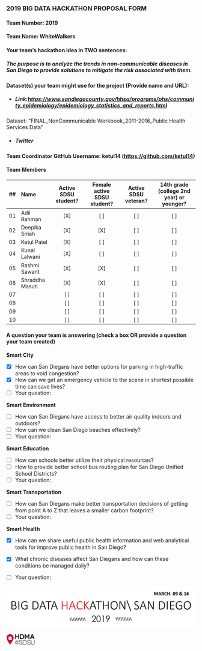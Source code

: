 ### 2019 BIG DATA HACKATHON PROPOSAL FORM

#### Team Number: 2019  

#### Team Name: WhiteWalkers   
  
#### Your team’s hackathon idea in TWO sentences:
##### The purpose is to analyze the trends in non-communicable diseases in San Diego to provide solutions to mitigate the risk associated with them.  
  
#### Dataset(s) your team might use for the project (Provide name and URL):
- ##### Link:https://www.sandiegocounty.gov/hhsa/programs/phs/community_epidemiology/epidemiology_statistics_and_reports.html

Dataset: “FINAL_NonCommunicable Workbook_2011-2016_Public Health Services Data” 

- ##### Twitter

#### Team Coordinator GitHub Username: ketul14 (https://github.com/ketul14)

#### Team Members
| ## |        Name         | Active SDSU student? | Female active SDSU student? | Active SDSU veteran? | 14th grade (college 2nd year) or younger? |
| -- | :------------------ |        :---:         |            :---:            |        :---:         |                  :---:                    |
| 01 | Adil Rahman         |         [X]          |             [ ]             |         [ ]          |                   [ ]                     |
| 02 | Deepika Siriah      |         [X]          |             [X]             |         [ ]          |                   [ ]                     |
| 03 | Ketul Patel         |         [X]          |             [ ]             |         [ ]          |                   [ ]                     |
| 04 | Kunal Lalwani       |         [X]          |             [ ]             |         [ ]          |                   [ ]                     |
| 05 | Rashmi Sawant       |         [X]          |             [X]             |         [ ]          |                   [ ]                     |
| 06 | Shraddha Masuti     |         [X]          |             [X]             |         [ ]          |                   [ ]                     |
| 07 |                     |         [ ]          |             [ ]             |         [ ]          |                   [ ]                     |
| 08 |                     |         [ ]          |             [ ]             |         [ ]          |                   [ ]                     |
| 09 |                     |         [ ]          |             [ ]             |         [ ]          |                   [ ]                     |
| 10 |                     |         [ ]          |             [ ]             |         [ ]          |                   [ ]                     |
  
#### A question your team is answering (check a box OR provide a question your team created)

**Smart City**
- [x] How can San Diegans have better options for parking in high-traffic areas to void congestion?
- [x] How can we get an emergency vehicle to the scene in shortest possible time can save lives?
- [ ] Your question:

**Smart Environment**
- [ ] How can San Diegans have access to better air quality indoors and outdoors?
- [ ] How can we clean San Diego beaches effectively?
- [ ] Your question:

**Smart Education**
- [ ] How can schools better utilize their physical resources?
- [ ] How to provide better school bus routing plan for San Diego Unified School Districts?
- [ ] Your question:

**Smart Transportation**
- [ ] How can San Diegans make better transportation decisions of getting from point A to Z that leaves a smaller carbon footprint?
- [ ] Your question:

**Smart Health**
- [X] How can we share useful public health information and web analytical tools for improve public health in San Diego?
- [X] What chronic diseases affect San Diegans and how can these conditions be managed daily?
- [ ] Your question:


![bigdatahackathon4sd](https://github.com/BigDataForSanDiego/00-Proposal-Templates/blob/master/img/big_data_2019.jpg "Big Data Hackathon for San Diego 2019")  

<img height="15%" width="15%" alt="hdma" src="https://github.com/BigDataForSanDiego/00-Proposal-Templates/blob/master/img/hdma2.png"> 
